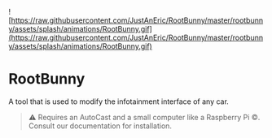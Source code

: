   ![https://raw.githubusercontent.com/JustAnEric/RootBunny/master/rootbunny/assets/splash/animations/RootBunny.gif](https://raw.githubusercontent.com/JustAnEric/RootBunny/master/rootbunny/assets/splash/animations/RootBunny.gif)
# RootBunny
A tool that is used to modify the infotainment interface of any car.
> :warning: Requires an AutoCast and a small computer like a Raspberry Pi ©️. Consult our documentation for installation. 
